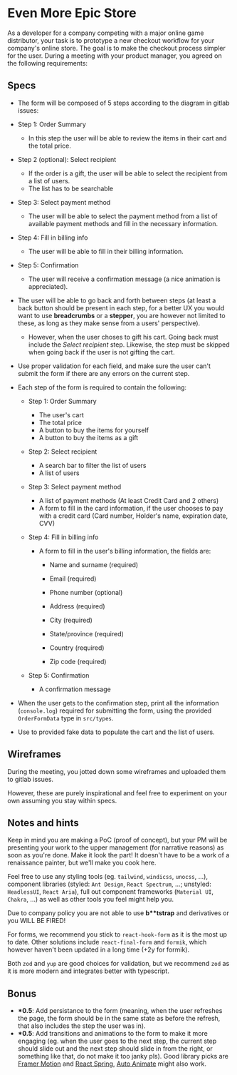 # Even More Epic Store

As a developer for a company competing with a major online game distributor, your task is to prototype a new checkout workflow for your company's online store. The goal is to make the checkout process simpler for the user. During a meeting with your product manager, you agreed on the following requirements:

## Specs

- The form will be composed of 5 steps according to the diagram in gitlab issues:

- Step 1: Order Summary
  - In this step the user will be able to review the items in their cart and the total price.
- Step 2 (optional): Select recipient
  - If the order is a gift, the user will be able to select the recipient from a list of users.
  - The list has to be searchable
- Step 3: Select payment method
  - The user will be able to select the payment method from a list of available payment methods and fill in the necessary information.
- Step 4: Fill in billing info
  - The user will be able to fill in their billing information.
- Step 5: Confirmation

  - The user will receive a confirmation message (a nice animation is appreciated).

- The user will be able to go back and forth between steps (at least a back button should be present in each step, for a better UX you would want to use **breadcrumbs** or a **stepper**, you are however not limited to these, as long as they make sense from a users' perspective).
  - However, when the user choses to gift his cart. Going back must include the *Select recipient* step. Likewise, the step must be skipped when going back if the user is not gifting the cart.

- Use proper validation for each field, and make sure the user can't submit the form if there are any errors on the current step.

- Each step of the form is required to contain the following:

  - Step 1: Order Summary
    - The user's cart
    - The total price
    - A button to buy the items for yourself
    - A button to buy the items as a gift
  - Step 2: Select recipient
    - A search bar to filter the list of users
    - A list of users
  - Step 3: Select payment method
    - A list of payment methods (At least Credit Card and 2 others)
    - A form to fill in the card information, if the user chooses to pay with a credit card (Card number, Holder's name, expiration date, CVV)
  - Step 4: Fill in billing info

    - A form to fill in the user's billing information, the fields are:

      - Name and surname (required)
      - Email (required)
      - Phone number (optional)

      - Address (required)
      - City (required)
      - State/province (required)
      - Country (required)
      - Zip code (required)

  - Step 5: Confirmation
    - A confirmation message

- When the user gets to the confirmation step, print all the information (`console.log`) required for submitting the form, using the provided `OrderFormData` type in `src/types`.

- Use to provided fake data to populate the cart and the list of users.

## Wireframes

During the meeting, you jotted down some wireframes and uploaded them to gitlab issues.

However, these are purely inspirational and feel free to experiment on your own assuming you stay within specs.

## Notes and hints

Keep in mind you are making a PoC (proof of concept), but your PM will be presenting your work to the upper management (for narrative reasons) as soon as you're done. Make it look the part! It doesn't have to be a work of a renaissance painter, but we'll make you cook here.

Feel free to use any styling tools (eg. `tailwind`, `windicss`, `unocss`, ...), component libraries (styled: `Ant Design`, `React Spectrum`, ...; unstyled: `HeadlessUI`, `React Aria`), full out component frameworks (`Material UI`, `Chakra`, ...) as well as other tools you feel might help you.

Due to company policy you are not able to use **b\*\*tstrap** and derivatives or you WILL BE FIRED!

For forms, we recommend you stick to `react-hook-form` as it is the most up to date. Other solutions include `react-final-form` and `formik`, which however haven't been updated in a long time (+2y for formik).

Both `zod` and `yup` are good choices for validation, but we recommend `zod` as it is more modern and integrates better with typescript.

## Bonus

- **\*0.5**: Add persistance to the form (meaning, when the user refreshes the page, the form should be in the same state as before the refresh, that also includes the step the user was in).
- **\*0.5**: Add transitions and animations to the form to make it more engaging (eg. when the user goes to the next step, the current step should slide out and the next step should slide in from the right, or something like that, do not make it too janky pls). Good library picks are [Framer Motion](https://www.framer.com/motion/) and [React Spring](https://react-spring.io/), [Auto Animate](https://auto-animate.formkit.com/) might also work.